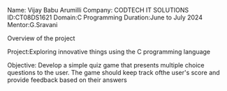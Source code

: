 Name: Vijay Babu Arumilli
Company: CODTECH IT SOLUTIONS
ID:CT08DS1621
Domain:C Programming
Duration:June to July 2024
Mentor:G.Sravani

Overview of the project

Project:Exploring innovative things using the C programming language

Objective:
Develop a simple quiz game that presents multiple choice questions to the user. The game should keep track ofthe user's score and provide feedback based on their answers
